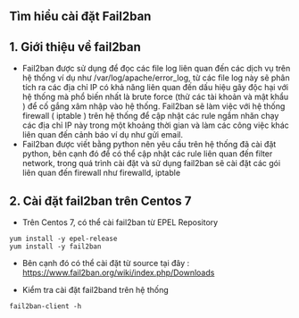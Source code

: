 


## Tìm hiểu cài đặt Fail2ban 


## 1. Giới thiệu về fail2ban 

- Fail2ban được sử dụng để đọc các file log liên quan đến các dịch vụ trên hệ thống  ví dụ như /var/log/apache/error_log, từ các file log này sẽ phân tích ra các địa chỉ IP có khả năng liên quan đến dấu hiệu gây độc hại với hệ thống mà phổ biến nhất là  brute force (thử các tài khoản và mật khẩu ) để cố gắng xâm nhập vào hệ thống. Fail2ban sẽ làm việc với hệ thống firewall ( iptable ) trên hệ thống để cập nhật các rule ngắm nhăn chạy các địa chỉ IP này trong một khoảng thời gian và làm các công việc khác liên quan đến cảnh báo ví dụ như gửi email. 
- Fail2ban được viết bằng python nên yêu cầu trên hệ thống đã cài đặt python, bên cạnh đó để có thể cập nhật các rule liên quan đến filter network, trong quá trình cài đặt và sử dụng fail2ban sẽ cài đặt các gói liên quan đến firewall như firewalld, iptable


## 2. Cài đặt fail2ban trên Centos 7

- Trên Centos 7, có thể cài fail2ban từ EPEL Repository
```
yum install -y epel-release
yum install -y fail2ban
```

- Bên cạnh đó có thể cài đặt từ source tại đây : https://www.fail2ban.org/wiki/index.php/Downloads

- Kiểm tra cài đặt fail2band trên hệ thống 
```
fail2ban-client -h
```